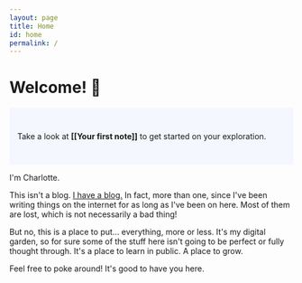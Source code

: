 ```yaml
---
layout: page
title: Home
id: home
permalink: /
---
```


# Welcome! 🌱

<p style="padding: 3em 1em; background: #f5f7ff; border-radius: 4px;">
  Take a look at <span style="font-weight: bold">[[Your first note]]</span> to get started on your exploration.
</p>

I'm Charlotte.

This isn't a blog. [I have a blog.](https://xuexisprachen.com) In fact, more than one, since I've been writing things on the internet for as long as I've been on here. Most of them are lost, which is not necessarily a bad thing!

But no, this is a place to put... everything, more or less. It's my digital garden, so for sure some of the stuff here isn't going to be perfect or fully thought through. It's a place to learn in public. A place to grow.

Feel free to poke around! It's good to have you here.

<style>
  .wrapper {
    max-width: 46em;
  }
</style>
